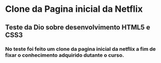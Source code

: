 # Clone da Pagina inicial da Netflix

## Teste da Dio sobre desenvolvimento HTML5 e CSS3

### No teste foi feito um clone da pagina inicial da netflix a fim de fixar o conhecimento adquirido dutante o curso.
